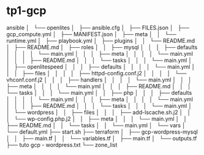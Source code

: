 # tp1-gcp

ansible
│   └── openlites
│       ├── ansible.cfg
│       ├── FILES.json
│       ├── gcp_compute.yml
│       ├── MANIFEST.json
│       ├── meta
│       │   └── runtime.yml
│       ├── playbook.yml
│       ├── plugins
│       │   └── README.md
│       ├── README.md
│       ├── roles
│       │   ├── mysql
│       │   │   ├── defaults
│       │   │   │   └── main.yml
│       │   │   ├── meta
│       │   │   │   └── main.yml
│       │   │   ├── README.md
│       │   │   └── tasks
│       │   │       └── main.yml
│       │   ├── openlitespeed
│       │   │   ├── defaults
│       │   │   │   └── main.yml
│       │   │   ├── files
│       │   │   │   ├── httpd-config.conf.j2
│       │   │   │   └── vhconf.conf.j2
│       │   │   ├── handlers
│       │   │   │   └── main.yml
│       │   │   ├── meta
│       │   │   │   └── main.yml
│       │   │   ├── README.md
│       │   │   └── tasks
│       │   │       └── main.yml
│       │   ├── php
│       │   │   ├── defaults
│       │   │   │   └── main.yml
│       │   │   ├── meta
│       │   │   │   └── main.yml
│       │   │   ├── README.md
│       │   │   └── tasks
│       │   │       └── main.yml
│       │   └── wordpress
│       │       ├── files
│       │       │   ├── add-lscache.sh.j2
│       │       │   └── wp-config.php.j2
│       │       ├── meta
│       │       │   └── main.yml
│       │       ├── README.md
│       │       └── tasks
│       │           └── main.yml
│       └── vars
│           └── default.yml
├── start.sh
├── terraform
│   ├── gcp-wordpress-mysql
│   │   ├── main.tf
│   │   └── variables.tf
│   ├── main.tf
│   └── outputs.tf
├── tuto gcp - wordpress.txt
└── zone_list


